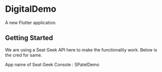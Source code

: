 # DigitalDemo

A new Flutter application.

## Getting Started

We are using a Seat Geek API here to make the functionality work.
Below is the cred for same. 

App name of Seat Geek Console : SPatelDemo

